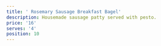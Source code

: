 ```yaml
---
title: ' Rosemary Sausage Breakfast Bagel'
description: Housemade sausage patty served with pesto.
price: '16'
serves: '4'
position: 10
---
```



